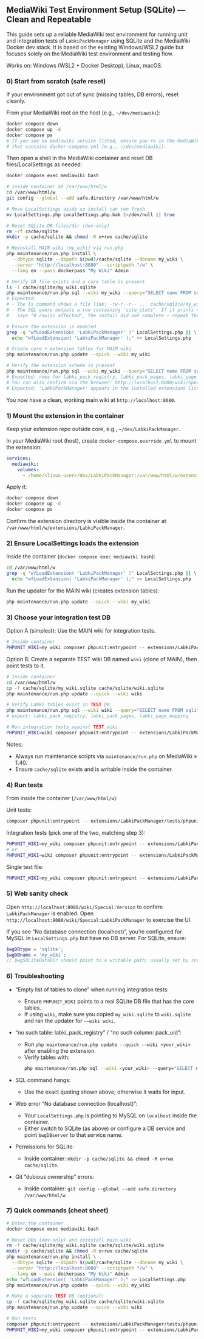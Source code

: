 ## MediaWiki Test Environment Setup (SQLite) — Clean and Repeatable

This guide sets up a reliable MediaWiki test environment for running unit and integration tests of `LabkiPackManager` using SQLite and the MediaWiki Docker dev stack. It is based on the existing Windows/WSL2 guide but focuses solely on the MediaWiki test environment and testing flow.

Works on: Windows (WSL2 + Docker Desktop), Linux, macOS.

### 0) Start from scratch (safe reset)

If your environment got out of sync (missing tables, DB errors), reset cleanly.

From your MediaWiki root on the host (e.g., `~/dev/mediawiki`):

```bash
docker compose down
docker compose up -d
docker compose ps
# If you see no mediawiki service listed, ensure you're in the MediaWiki repo directory
# that contains docker-compose.yml (e.g., ~/dev/mediawiki).
```

Then open a shell in the MediaWiki container and reset DB files/LocalSettings as needed:

```bash
docker compose exec mediawiki bash

# inside container at /var/www/html/w
cd /var/www/html/w
git config --global --add safe.directory /var/www/html/w

# Move LocalSettings aside so install can run fresh
mv LocalSettings.php LocalSettings.php.bak 2>/dev/null || true

# Reset SQLite DB files/dir (dev-only)
rm -rf cache/sqlite
mkdir -p cache/sqlite && chmod -R o+rwx cache/sqlite

# Reinstall MAIN wiki (my_wiki) via run.php
php maintenance/run.php install \
  --dbtype sqlite --dbpath $(pwd)/cache/sqlite --dbname my_wiki \
  --server "http://localhost:8080" --scriptpath "/w" \
  --lang en --pass dockerpass "My Wiki" Admin

# Verify DB file exists and a core table is present
ls -l cache/sqlite/my_wiki.sqlite
php maintenance/run.php sql --wiki my_wiki --query="SELECT name FROM sqlite_master WHERE type='table' AND name='site_stats';"
# Expected:
# - The ls command shows a file like: -rw-r--r-- ... cache/sqlite/my_wiki.sqlite (size > 0)
# - The SQL query outputs a row containing 'site_stats'. If it prints nothing or
#   says "0 row(s) affected", the install did not complete — repeat the install step.

# Ensure the extension is enabled
grep -q "wfLoadExtension( 'LabkiPackManager' )" LocalSettings.php || \
  echo "wfLoadExtension( 'LabkiPackManager' );" >> LocalSettings.php

# Create core + extension tables for MAIN wiki
php maintenance/run.php update --quick --wiki my_wiki

# Verify the extension schema is present
php maintenance/run.php sql --wiki my_wiki --query="SELECT name FROM sqlite_master WHERE type='table' AND name LIKE 'labki_%';"
# Expected: rows for labki_pack_registry, labki_pack_pages, labki_page_mapping
# You can also confirm via the browser: http://localhost:8080/wiki/Special:Version
# Expected: 'LabkiPackManager' appears in the installed extensions list.
```

You now have a clean, working main wiki at `http://localhost:8080`.

### 1) Mount the extension in the container

Keep your extension repo outside core, e.g., `~/dev/LabkiPackManager`.

In your MediaWiki root (host), create `docker-compose.override.yml` to mount the extension:

```yaml
services:
  mediawiki:
    volumes:
      - /home/<linux-user>/dev/LabkiPackManager:/var/www/html/w/extensions/LabkiPackManager:cached
```

Apply it:

```bash
docker compose down
docker compose up -d
docker compose ps
```

Confirm the extension directory is visible inside the container at `/var/www/html/w/extensions/LabkiPackManager`.

### 2) Ensure LocalSettings loads the extension

Inside the container (`docker compose exec mediawiki bash`):

```bash
cd /var/www/html/w
grep -q "wfLoadExtension( 'LabkiPackManager' )" LocalSettings.php || \
  echo "wfLoadExtension( 'LabkiPackManager' );" >> LocalSettings.php
```

Run the updater for the MAIN wiki (creates extension tables):

```bash
php maintenance/run.php update --quick --wiki my_wiki
```

### 3) Choose your integration test DB

Option A (simplest): Use the MAIN wiki for integration tests.

```bash
# Inside container
PHPUNIT_WIKI=my_wiki composer phpunit:entrypoint -- extensions/LabkiPackManager/tests/phpunit/integration
```

Option B: Create a separate TEST wiki DB named `wiki` (clone of MAIN), then point tests to it.

```bash
# Inside container
cd /var/www/html/w
cp -f cache/sqlite/my_wiki.sqlite cache/sqlite/wiki.sqlite
php maintenance/run.php update --quick --wiki wiki

# Verify Labki tables exist in TEST DB
php maintenance/run.php sql --wiki wiki --query="SELECT name FROM sqlite_master WHERE type='table' AND name LIKE 'labki_%';"
# expect: labki_pack_registry, labki_pack_pages, labki_page_mapping

# Run integration tests against TEST wiki
PHPUNIT_WIKI=wiki composer phpunit:entrypoint -- extensions/LabkiPackManager/tests/phpunit/integration
```

Notes:
- Always run maintenance scripts via `maintenance/run.php` on MediaWiki ≥ 1.40.
- Ensure `cache/sqlite` exists and is writable inside the container.

### 4) Run tests

From inside the container (`/var/www/html/w`):

Unit tests:

```bash
composer phpunit:entrypoint -- extensions/LabkiPackManager/tests/phpunit/unit
```

Integration tests (pick one of the two, matching step 3):

```bash
PHPUNIT_WIKI=my_wiki composer phpunit:entrypoint -- extensions/LabkiPackManager/tests/phpunit/integration
# or
PHPUNIT_WIKI=wiki composer phpunit:entrypoint -- extensions/LabkiPackManager/tests/phpunit/integration
```

Single test file:

```bash
PHPUNIT_WIKI=my_wiki composer phpunit:entrypoint -- extensions/LabkiPackManager/tests/phpunit/integration/PackImporterTest.php
```

### 5) Web sanity check

Open `http://localhost:8080/wiki/Special:Version` to confirm `LabkiPackManager` is enabled.
Open `http://localhost:8080/wiki/Special:LabkiPackManager` to exercise the UI.

If you see “No database connection (localhost)”, you’re configured for MySQL in `LocalSettings.php` but have no DB server. For SQLite, ensure:

```php
$wgDBtype = 'sqlite';
$wgDBname = 'my_wiki';
// $wgSQLiteDataDir should point to a writable path; usually set by install.
```

### 6) Troubleshooting

- “Empty list of tables to clone” when running integration tests:
  - Ensure `PHPUNIT_WIKI` points to a real SQLite DB file that has the core tables.
  - If using `wiki`, make sure you copied `my_wiki.sqlite` to `wiki.sqlite` and ran the updater for `--wiki wiki`.

- “no such table: labki_pack_registry” / “no such column: pack_uid”:
  - Run `php maintenance/run.php update --quick --wiki <your_wiki>` after enabling the extension.
  - Verify tables with:
    ```bash
    php maintenance/run.php sql --wiki <your_wiki> --query="SELECT name FROM sqlite_master WHERE type='table' AND name LIKE 'labki_%';"
    ```

- SQL command hangs:
  - Use the exact quoting shown above; otherwise it waits for input.

- Web error “No database connection (localhost)”:
  - Your `LocalSettings.php` is pointing to MySQL on `localhost` inside the container.
  - Either switch to SQLite (as above) or configure a DB service and point `$wgDBserver` to that service name.

- Permissions for SQLite:
  - Inside container: `mkdir -p cache/sqlite && chmod -R o+rwx cache/sqlite`.

- Git “dubious ownership” errors:
  - Inside container: `git config --global --add safe.directory /var/www/html/w`.

### 7) Quick commands (cheat sheet)

```bash
# Enter the container
docker compose exec mediawiki bash

# Reset DBs (dev-only) and reinstall main wiki
rm -f cache/sqlite/my_wiki.sqlite cache/sqlite/wiki.sqlite
mkdir -p cache/sqlite && chmod -R o+rwx cache/sqlite
php maintenance/run.php install \
  --dbtype sqlite --dbpath $(pwd)/cache/sqlite --dbname my_wiki \
  --server "http://localhost:8080" --scriptpath "/w" \
  --lang en --pass dockerpass "My Wiki" Admin
echo "wfLoadExtension( 'LabkiPackManager' );" >> LocalSettings.php
php maintenance/run.php update --quick --wiki my_wiki

# Make a separate TEST DB (optional)
cp -f cache/sqlite/my_wiki.sqlite cache/sqlite/wiki.sqlite
php maintenance/run.php update --quick --wiki wiki

# Run tests
composer phpunit:entrypoint -- extensions/LabkiPackManager/tests/phpunit/unit
PHPUNIT_WIKI=my_wiki composer phpunit:entrypoint -- extensions/LabkiPackManager/tests/phpunit/integration
```


